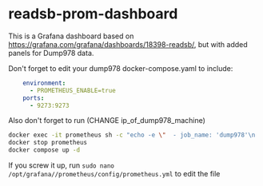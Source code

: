 # readsb-prom-dashboard
This is a Grafana dashboard based on https://grafana.com/grafana/dashboards/18398-readsb/, but with added panels for Dump978 data.

Don't forget to edit your dump978 docker-compose.yaml to include:
```yaml
    environment:
      - PROMETHEUS_ENABLE=true
    ports:
      - 9273:9273
```

Also don't forget to run (CHANGE ip_of_dump978_machine)
```bash
docker exec -it prometheus sh -c "echo -e \"  - job_name: 'dump978'\n    static_configs:\n      - targets: ['ip_of_dump978_machine:9273']\" >> /etc/prometheus/prometheus.yml"
docker stop prometheus
docker compose up -d
```
If you screw it up, run `sudo nano /opt/grafana//prometheus/config/prometheus.yml` to edit the file
